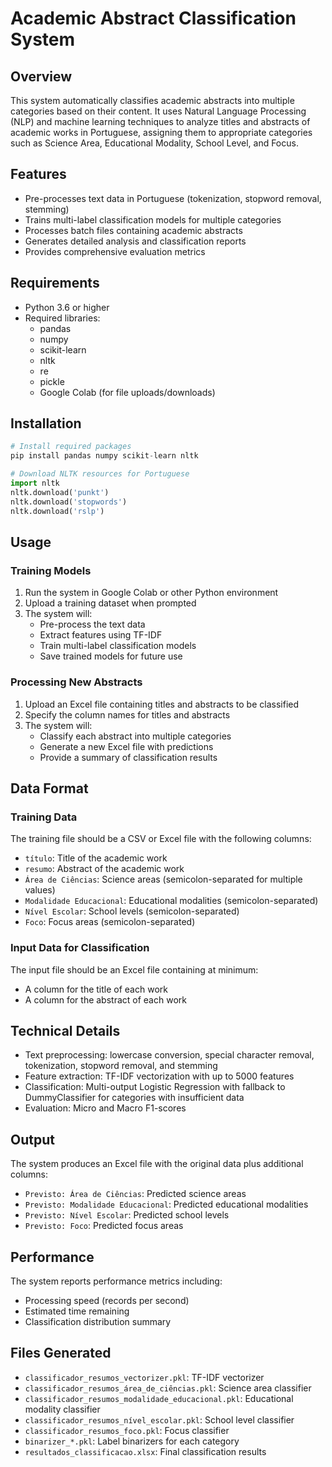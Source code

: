 # Academic Abstract Classification System

## Overview
This system automatically classifies academic abstracts into multiple categories based on their content. It uses Natural Language Processing (NLP) and machine learning techniques to analyze titles and abstracts of academic works in Portuguese, assigning them to appropriate categories such as Science Area, Educational Modality, School Level, and Focus.

## Features
- Pre-processes text data in Portuguese (tokenization, stopword removal, stemming)
- Trains multi-label classification models for multiple categories
- Processes batch files containing academic abstracts
- Generates detailed analysis and classification reports
- Provides comprehensive evaluation metrics

## Requirements
- Python 3.6 or higher
- Required libraries:
  - pandas
  - numpy
  - scikit-learn
  - nltk
  - re
  - pickle
  - Google Colab (for file uploads/downloads)

## Installation
```python
# Install required packages
pip install pandas numpy scikit-learn nltk

# Download NLTK resources for Portuguese
import nltk
nltk.download('punkt')
nltk.download('stopwords')
nltk.download('rslp')
```

## Usage

### Training Models
1. Run the system in Google Colab or other Python environment
2. Upload a training dataset when prompted
3. The system will:
   - Pre-process the text data
   - Extract features using TF-IDF
   - Train multi-label classification models
   - Save trained models for future use

### Processing New Abstracts
1. Upload an Excel file containing titles and abstracts to be classified
2. Specify the column names for titles and abstracts
3. The system will:
   - Classify each abstract into multiple categories
   - Generate a new Excel file with predictions
   - Provide a summary of classification results

## Data Format
### Training Data
The training file should be a CSV or Excel file with the following columns:
- `título`: Title of the academic work
- `resumo`: Abstract of the academic work
- `Área de Ciências`: Science areas (semicolon-separated for multiple values)
- `Modalidade Educacional`: Educational modalities (semicolon-separated)
- `Nível Escolar`: School levels (semicolon-separated)
- `Foco`: Focus areas (semicolon-separated)

### Input Data for Classification
The input file should be an Excel file containing at minimum:
- A column for the title of each work
- A column for the abstract of each work

## Technical Details
- Text preprocessing: lowercase conversion, special character removal, tokenization, stopword removal, and stemming
- Feature extraction: TF-IDF vectorization with up to 5000 features
- Classification: Multi-output Logistic Regression with fallback to DummyClassifier for categories with insufficient data
- Evaluation: Micro and Macro F1-scores

## Output
The system produces an Excel file with the original data plus additional columns:
- `Previsto: Área de Ciências`: Predicted science areas
- `Previsto: Modalidade Educacional`: Predicted educational modalities
- `Previsto: Nível Escolar`: Predicted school levels
- `Previsto: Foco`: Predicted focus areas

## Performance
The system reports performance metrics including:
- Processing speed (records per second)
- Estimated time remaining
- Classification distribution summary

## Files Generated
- `classificador_resumos_vectorizer.pkl`: TF-IDF vectorizer
- `classificador_resumos_área_de_ciências.pkl`: Science area classifier
- `classificador_resumos_modalidade_educacional.pkl`: Educational modality classifier
- `classificador_resumos_nível_escolar.pkl`: School level classifier
- `classificador_resumos_foco.pkl`: Focus classifier
- `binarizer_*.pkl`: Label binarizers for each category
- `resultados_classificacao.xlsx`: Final classification results
